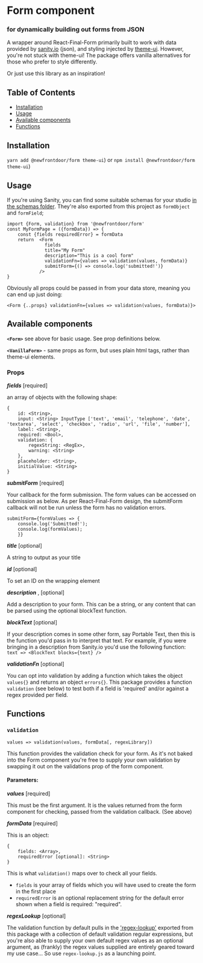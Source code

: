 # Form component
### for dynamically building out forms from JSON

A wrapper around React-Final-Form primarily built to work with data provided by [sanity.io](sanity.io) (json), and styling injected by [theme-ui](https://theme-ui.com/). However, you're not stuck with theme-ui! The package offers vanilla alternatives for those who prefer to style differently.

Or just use this library as an inspiration!

## Table of Contents
* [Installation](#installation)
* [Usage](#usage)
* [Available components](#available-components)
* [Functions](#functions)


## Installation
`yarn add @newfrontdoor/form theme-ui`)
or
`npm install @newfrontdoor/form theme-ui`)

## Usage

If you're using Sanity, you can find some suitable schemas for your studio [in the schemas folder](schemas). They're also exported from this project as `formObject` and `formField`;

```
import {Form, validation} from '@newfrontdoor/form'
const MyFormPage = ({formData}) => {
    const {fields requiredError} = formData
    return  <Form
              fields
              title="My Form"
              description="This is a cool form"
              validationFn={values => validation(values, formData)}
              submitForm={() => console.log('submitted!')}
            />
}
```
Obviously all props could be passed in from your data store, meaning you can end up just doing:

```
<Form {..props} validationFn={values => validation(values, formData)}>
```


## Available components
**`<Form>`** see above for basic usage. See prop definitions below.

**`<VanillaForm>`** - same props as form, but uses plain html tags, rather than theme-ui elements.

### Props
_**fields**_ <Array> [required]

an array of objects with the following shape:
```
{
    id: <String>,
    input: <String> InputType ['text', 'email', 'telephone', 'date', 'textarea', 'select', 'checkbox', 'radio', 'url', 'file', 'number'],
    label: <String>,
    required: <Bool>,
    validation: {
        regexString: <RegEx>,
        warning: <String>
    },
    placeholder: <String>,
    initialValue: <String>
}
```

_**submitForm**_ <Function> [required]

Your callback for the form submission. The form values can be accessed on submission as below. As per React-Final-Form design, the submitForm callback will not be run unless the form has no validation errors.

```
submitForm={formValues => {
    console.log('Submitted!');
    console.log(formValues);
    }}
```

_**title**_ <String> [optional]

A string to output as your title

_**id**_ <String> [optional]

To set an ID on the wrapping element

_**description**_ <String>, <other> [optional]

Add a description to your form. This can be a string, or any content that can be parsed using the optional blockText function.

_**blockText**_ <Function> [optional]

If your description comes in some other form, say Portable Text, then this is the function you'd pass in to interpret that text. For example, if you were bringing in a description from Sanity.io you'd use the following function: `text => <BlockText blocks={text} />`

_**validationFn**_ <Function> [optional]

You can opt into validation by adding a function which takes the object `values{}` and returns an object `errors{}`. This package provides a function `validation` (see below) to test both if a field is 'required' and/or against a regex provided per field.

## Functions

### `validation`

```
values => validation(values, formData[, regexLibrary])
```

This function provides the validation check for your form. As it's not baked into the Form component you're free to supply your own validation by swapping it out on the validations prop of the form component.

#### Parameters:
_**values**_ [required]

This must be the first argument. It is the values returned from the form component for checking, passed from the validation callback. (See above)

_**formData**_ [required]

This is an object:
```
{
    fields: <Array>,
    requiredError [optional]: <String>
}
```
This is what `validation()` maps over to check all your fields. 

- `fields` is your array of fields which you will have used to create the form in the first place
- `requiredError` is an optional replacement string for the default error shown when a field is required: "required".

_**regexLookup**_ [optional]

The validation function by default pulls in the ['regex-lookup'](src/regex-lookup.js) exported from this package with a collection of default validation regular expressions, but you're also able to supply your own default regex values as an optional argument, as (frankly) the regex values supplied are entirely geared toward my use case... So use `regex-lookup.js` as a launching point.
